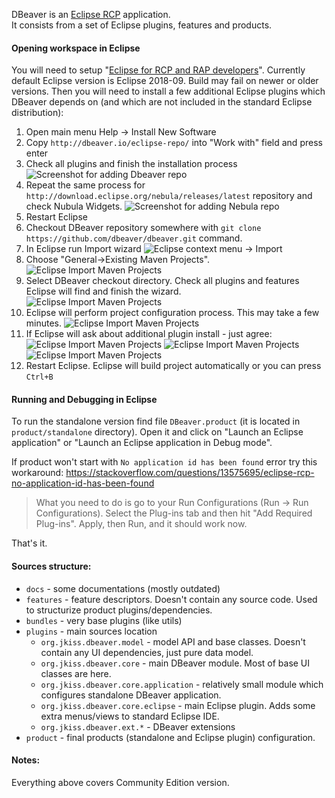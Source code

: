 DBeaver is an [Eclipse RCP](https://wiki.eclipse.org/Rich_Client_Platform) application.  
It consists from a set of Eclipse plugins, features and products.

#### Opening workspace in Eclipse

You will need to setup "<a href="https://www.eclipse.org/downloads/packages/release/2018-09/r/eclipse-ide-rcp-and-rap-developers">Eclipse for RCP and RAP developers</a>". Currently default Eclipse version is Eclipse 2018-09. Build may fail on newer or older versions.
Then you will need to install a few additional Eclipse plugins which DBeaver depends on (and which are not included in the standard Eclipse distribution):
1. Open main menu Help -> Install New Software
2. Copy `http://dbeaver.io/eclipse-repo/` into "Work with" field and press enter
3. Check all plugins and finish the installation process
![Screenshot for adding Dbeaver repo](images/development/eclipse/dbv_repo.png)
4. Repeat the same process for `http://download.eclipse.org/nebula/releases/latest` repository and check Nubula Widgets.
![Screenshot for adding Nebula repo](images/development/eclipse/nebula-repo.png)
5. Restart Eclipse
6. Checkout DBeaver repository somewhere with `git clone https://github.com/dbeaver/dbeaver.git` command.
7. In Eclipse run Import wizard
![Eclipse context menu -> Import](images/development/eclipse/context-menu-import.png)
8. Choose "General->Existing Maven Projects".  
![Eclipse Import Maven Projects](images/development/eclipse/import-maven-1.png)
9. Select DBeaver checkout directory. Check all plugins and features Eclipse will find and finish the wizard.  
![Eclipse Import Maven Projects](images/development/eclipse/import-maven-2.png)
10. Eclipse will perform project configuration process. This may take a few minutes.
![Eclipse Import Maven Projects](images/development/eclipse/import-maven-3.png)
11. If Eclipse will ask about additional plugin install - just agree:
![Eclipse Import Maven Projects](images/development/eclipse/import-maven-4.png) ![Eclipse Import Maven Projects](images/development/eclipse/import-maven-5.png) ![Eclipse Import Maven Projects](images/development/eclipse/import-maven-6.png)
12. Restart Eclipse. Eclipse will build project automatically or you can press `Ctrl+B`

#### Running and Debugging in Eclipse

To run the standalone version find file `DBeaver.product` (it is located in `product/standalone` directory). Open it and click on "Launch an Eclipse application" or "Launch an Eclipse application in Debug mode".  

If product won't start with `No application id has been found` error try this workaround:
https://stackoverflow.com/questions/13575695/eclipse-rcp-no-application-id-has-been-found  
> What you need to do is go to your Run Configurations (Run -> Run Configurations). Select the Plug-ins tab and then hit "Add Required Plug-ins". Apply, then Run, and it should work now.

That's it.

#### Sources structure:
- `docs` - some documentations (mostly outdated)
- `features` - feature descriptors. Doesn't contain any source code. Used to structurize product plugins/dependencies.
- `bundles` - very base plugins (like utils)
- `plugins` - main sources location
  - `org.jkiss.dbeaver.model` - model API and base classes. Doesn't contain any UI dependencies, just pure data model.
  - `org.jkiss.dbeaver.core` - main DBeaver module. Most of base UI classes are here.
  - `org.jkiss.dbeaver.core.application` - relatively small module which configures standalone DBeaver application.
  - `org.jkiss.dbeaver.core.eclipse` - main Eclipse plugin. Adds some extra menus/views to standard Eclipse IDE.
  - `org.jkiss.dbeaver.ext.*` - DBeaver extensions
- `product` - final products (standalone and Eclipse plugin) configuration.

#### Notes:
Everything above covers Community Edition version.  
